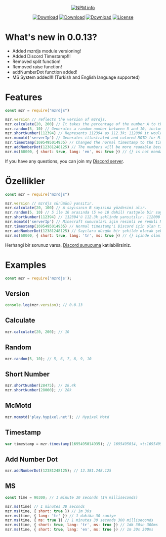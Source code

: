 <div align="center">
<p>
   <a href="https://nodei.co/npm/mzrdjs/"><img src="https://nodei.co/npm/mzrdjs.png?downloads=true&stars=true" alt="NPM info" /></a>
 </p>
<p>
    <a href="https://www.npmjs.com/package/mzrdjs"><img src="https://img.shields.io/npm/dt/mzrdjs.svg?style=flat-square" alt="Download" /></a>
    <a href="https://www.npmjs.com/package/mzrdjs"><img src="https://img.shields.io/npm/dw/mzrdjs.svg?style=flat-square" alt="Download" /></a>
    <a href="https://www.npmjs.com/package/mzrdjs"><img src="https://img.shields.io/npm/dm/mzrdjs.svg?style=flat-square" alt="Download" /></a>
    <a href="https://www.npmjs.com/package/mzrdjs"><img src="https://img.shields.io/npm/l/mzrdjs.svg?style=flat-square" alt="License" /></a>
 </p>
</div>

# What's new in 0.0.13?
- Added mzrdjs module versioning!
- Added Discord Timestamp!!!
- Removed split function!
- Removed raise function!
- addNumberDot function added!
- MS System added!!! (Turkish and English language supported)

# Features

```js
const mzr = require("mzrdjs")

mzr.version // reflects the version of mzrdjs.
mzr.calculate(20, 200) // It takes the percentage of the number A to the number B.
mzr.random(5, 10) // Generates a random number between 5 and 10, inclusive.
mzr.shortNumber(112394) // Represents 112394 as 112.3k; 112000 it would be represented as 112k.
mzr.mcmotd('serverIp') // Generates illustrated and colored MOTD for Minceraft servers.
mzr.timestamp(1695495014935) // Changed the normal timestamp to the timestamp for Discord.
mzr.addNumberDot(12381248125) // The numbers will be more readable because it adds a dot.
mzr.ms(60000, { short: true, lang: 'en', ms: true }) // {} is not mandatory. Supports Turkish (TR) and English (EN) languages.
```
If you have any questions, you can join my [Discord server](https://discord.gg/ktVdQYrtXF).

# Özellikler

```js
const mzr = require("mzrdjs")

mzr.version // mzrdjs sürümünü yansıtır.
mzr.calculate(20, 100) // A sayısının B sayısına yüzdesini alır.
mzr.random(5, 10) // 5 ile 10 arasında (5 ve 10 dahil) rastgele bir sayı oluşturur.
mzr.shortNumber(112394) // 112394'ü 112.3k şeklinde yansıtılır. 112000 olsaydı 112k olarak yansırdı.
mzr.mcmotd('serverIp') // Minecraft sunucuları için resimli ve renkli MOTD oluşturur.
mzr.timestamp(1695495014935) // Normal timestamp'i Discord için olan timestamp'e çevirir.
mzr.addNumberDot(12381248125) // Sayılara düzgün bir şekilde olacak şekilde nokta ekler.
mzr.ms(60000, { short: true, lang: 'tr', ms: true }) // {} içinde olanlar zorunlu değildir. Türkçe (TR) ve İngilizce (EN) dillerini destekler.
```
Herhangi bir sorunuz varsa, [Discord sunucuma](https://discord.gg/ktVdQYrtXF) katılabilirsiniz.

# Examples
```js
const mzr = require('mzrdjs');
```
## Version
```js
console.log(mzr.version); // 0.0.13
```
## Calculate
```js
mzr.calculate(20, 200); // 10
```
## Random
```js
mzr.random(5, 10); // 5, 6, 7, 8, 9, 10
```
## Short Number
```js
mzr.shortNumber(28475); // 28.4k
mzr.shortNumber(28000); // 28k
```
## McMotd
```js
mzr.mcmotd('play.hypixel.net'); // Hypixel Motd
```
## Timestamp
```js
var timestamp = mzr.timestamp(1695495014935); // 1695495014, <t:1695495014:R> = x xxx ago
```
## Add Number Dot
```js
mzr.addNumberDot(12381248125); // 12.381.248.125
```
## MS
```js
const time = 90300; // 1 minute 30 seconds (In milliseconds)

mzr.ms(time) // 1 minutes 30 seconds
mzr.ms(time, { short: true }) // 1m 30s
mzr.ms(time, { lang: 'tr' }) // 1 dakika 30 saniye
mzr.ms(time, { ms: true }) // 1 minutes 30 seconds 300 milliseconds
mzr.ms(time, { short: true, lang: 'tr', ms: true }) // 1dk 30sn 300ms
mzr.ms(time, { short: true, lang: 'en', ms: true }) // 1m 30s 300ms
```
